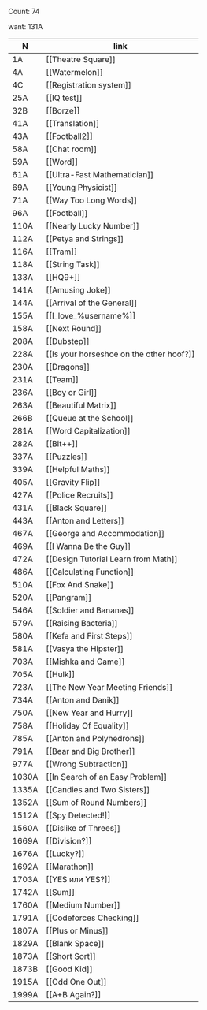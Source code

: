 Count: 74

want: 131A

| N     | link                                     |
| ----- | ---------------------------------------- |
| 1A    | [[Theatre Square]]                       |
| 4A    | [[Watermelon]]                           |
| 4C    | [[Registration system]]                  |
| 25A   | [[IQ test]]                              |
| 32B   | [[Borze]]                                |
| 41A   | [[Translation]]                          |
| 43A   | [[Football2]]                            |
| 58A   | [[Chat room]]                            |
| 59A   | [[Word]]                                 |
| 61A   | [[Ultra-Fast Mathematician]]             |
| 69A   | [[Young Physicist]]                      |
| 71A   | [[Way Too Long Words]]                   |
| 96A   | [[Football]]                             |
| 110A  | [[Nearly Lucky Number]]                  |
| 112A  | [[Petya and Strings]]                    |
| 116A  | [[Tram]]                                 |
| 118A  | [[String Task]]                          |
| 133A  | [[HQ9+]]                                 |
| 141A  | [[Amusing Joke]]                         |
| 144A  | [[Arrival of the General]]               |
| 155A  | [[I_love_%username%]]                    |
| 158A  | [[Next Round]]                           |
| 208A  | [[Dubstep]]                              |
| 228A  | [[Is your horseshoe on the other hoof?]] |
| 230A  | [[Dragons]]                              |
| 231A  | [[Team]]                                 |
| 236A  | [[Boy or Girl]]                          |
| 263A  | [[Beautiful Matrix]]                     |
| 266B  | [[Queue at the School]]                  |
| 281A  | [[Word Capitalization]]                  |
| 282A  | [[Bit++]]                                |
| 337A  | [[Puzzles]]                              |
| 339A  | [[Helpful Maths]]                        |
| 405A  | [[Gravity Flip]]                         |
| 427A  | [[Police Recruits]]                      |
| 431A  | [[Black Square]]                         |
| 443A  | [[Anton and Letters]]                    |
| 467A  | [[George and Accommodation]]             |
| 469A  | [[I Wanna Be the Guy]]                   |
| 472A  | [[Design Tutorial Learn from Math]]      |
| 486A  | [[Calculating Function]]                 |
| 510A  | [[Fox And Snake]]                        |
| 520A  | [[Pangram]]                              |
| 546A  | [[Soldier and Bananas]]                  |
| 579A  | [[Raising Bacteria]]                     |
| 580A  | [[Kefa and First Steps]]                 |
| 581A  | [[Vasya the Hipster]]                    |
| 703A  | [[Mishka and Game]]                      |
| 705A  | [[Hulk]]                                 |
| 723A  | [[The New Year Meeting Friends]]         |
| 734A  | [[Anton and Danik]]                      |
| 750A  | [[New Year and Hurry]]                   |
| 758A  | [[Holiday Of Equality]]                  |
| 785A  | [[Anton and Polyhedrons]]                |
| 791A  | [[Bear and Big Brother]]                 |
| 977A  | [[Wrong Subtraction]]                    |
| 1030A | [[In Search of an Easy Problem]]         |
| 1335A | [[Candies and Two Sisters]]              |
| 1352A | [[Sum of Round Numbers]]                 |
| 1512A | [[Spy Detected!]]                        |
| 1560A | [[Dislike of Threes]]                    |
| 1669A | [[Division?]]                            |
| 1676A | [[Lucky?]]                               |
| 1692A | [[Marathon]]                             |
| 1703A | [[YES или YES?]]                         |
| 1742A | [[Sum]]                                  |
| 1760A | [[Medium Number]]                        |
| 1791A | [[Codeforces Checking]]                  |
| 1807A | [[Plus or Minus]]                        |
| 1829A | [[Blank Space]]                          |
| 1873A | [[Short Sort]]                           |
| 1873B | [[Good Kid]]                             |
| 1915A | [[Odd One Out]]                          |
| 1999A | [[A+B Again?]]                           |
